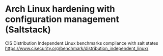 # Arch Linux hardening with configuration management (Saltstack)
CIS Distribution Independent Linux benchmarks compliance with salt states  
https://www.cisecurity.org/benchmark/distribution_independent_linux/

